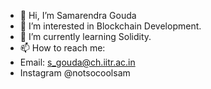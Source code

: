 - 👋 Hi, I’m Samarendra Gouda
- 👀 I’m interested in Blockchain Development.
- 🌱 I’m currently learning Solidity.
- 📫 How to reach me:
- Email: s_gouda@ch.iitr.ac.in
- Instagram @notsocoolsam 

<!---
samarendra18/samarendra18 is a ✨ special ✨ repository because its `README.md` (this file) appears on your GitHub profile.
You can click the Preview link to take a look at your changes.
--->
